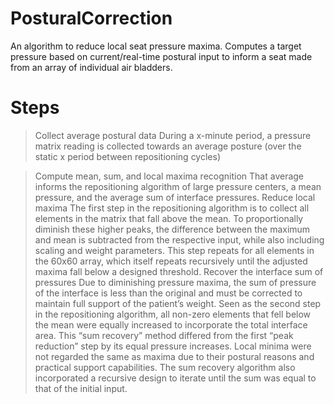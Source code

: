 # PosturalCorrection
An algorithm to reduce local seat pressure maxima. Computes a target pressure based on current/real-time postural input to inform a seat made from an array of individual air bladders.

# Steps
> Collect average postural data
During a x-minute period, a pressure matrix reading is collected towards an average posture (over the static x period between repositioning cycles)

> Compute mean, sum, and local maxima recognition
That average informs the repositioning algorithm of large pressure centers, a mean pressure, and the average sum of interface pressures.
> Reduce local maxima
The first step in the repositioning algorithm is to collect all elements in the matrix that fall above the mean. To proportionally diminish these higher peaks, the difference between the maximum and mean is subtracted from the respective input, while also including scaling and weight parameters. This step repeats for all elements in the 60x60 array, which itself repeats recursively until the adjusted maxima fall below a designed threshold.
> Recover the interface sum of pressures
Due to diminishing pressure maxima, the sum of pressure of the interface is less than the original and must be corrected to maintain full support of the patient’s weight. Seen as the second step in the repositioning algorithm, all non-zero elements that fell below the mean were equally increased to incorporate the total interface area. This “sum recovery” method differed from the first “peak reduction” step by its equal pressure increases. Local minima were not regarded the same as maxima due to their postural reasons and practical support capabilities. The sum recovery algorithm also incorporated a recursive design to iterate until the sum was equal to that of the initial input.
